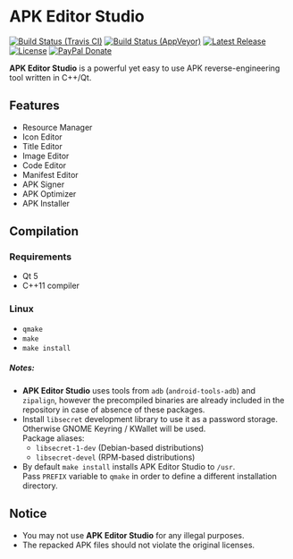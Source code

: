# APK Editor Studio

[![Build Status (Travis CI)](https://travis-ci.org/kefir500/apk-editor-studio.svg?branch=master)](https://travis-ci.org/kefir500/apk-editor-studio/builds)
[![Build Status (AppVeyor)](https://ci.appveyor.com/api/projects/status/github/kefir500/apk-editor-studio?svg=true)](https://ci.appveyor.com/project/kefir500/apk-editor-studio)
[![Latest Release](https://img.shields.io/github/release/kefir500/apk-editor-studio.svg?maxAge=86400)](https://github.com/kefir500/apk-editor-studio/releases/latest)
[![License](https://img.shields.io/badge/license-GPLv3-blue.svg?maxAge=2592000)](https://raw.githubusercontent.com/kefir500/apk-editor-studio/master/LICENSE)
[![PayPal Donate](https://img.shields.io/badge/donate-PayPal-orange.svg?logo=paypal)](https://www.paypal.com/cgi-bin/webscr?cmd=_xclick&business=kefir500@gmail.com&item_name=APK%20Editor%20Studio%20-%20Donation&quantity=1)

**APK Editor Studio** is a powerful yet easy to use APK reverse-engineering tool written in C++/Qt.

## Features

- Resource Manager
- Icon Editor
- Title Editor
- Image Editor
- Code Editor
- Manifest Editor
- APK Signer
- APK Optimizer
- APK Installer

## Compilation

### Requirements

- Qt 5
- C++11 compiler

### Linux

- `qmake`
- `make`
- `make install`

##### Notes:

- **APK Editor Studio** uses tools from `adb` (`android-tools-adb`) and `zipalign`, however the precompiled binaries are already included in the repository in case of absence of these packages.
- Install `libsecret` development library to use it as a password storage.  
  Otherwise GNOME Keyring / KWallet will be used.  
  Package aliases:
  - `libsecret-1-dev` (Debian-based distributions)
  - `libsecret-devel` (RPM-based distributions)
- By default `make install` installs APK Editor Studio to `/usr`.  
  Pass `PREFIX` variable to `qmake` in order to define a different installation directory.

## Notice

- You may not use **APK Editor Studio** for any illegal purposes.
- The repacked APK files should not violate the original licenses.

